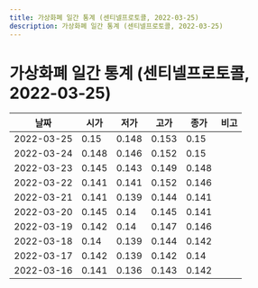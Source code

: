 ```yaml
---
title: 가상화폐 일간 통계 (센티넬프로토콜, 2022-03-25)
description: 가상화폐 일간 통계 (센티넬프로토콜, 2022-03-25)
---
```


가상화폐 일간 통계 (센티넬프로토콜, 2022-03-25)
===

|날짜|시가|저가|고가|종가|비고|
|--|--|--|--|--|--|
|2022-03-25|0.15|0.148|0.153|0.15|    |
|2022-03-24|0.148|0.146|0.152|0.15|    |
|2022-03-23|0.145|0.143|0.149|0.148|    |
|2022-03-22|0.141|0.141|0.152|0.146|    |
|2022-03-21|0.141|0.139|0.144|0.141|    |
|2022-03-20|0.145|0.14|0.145|0.141|    |
|2022-03-19|0.142|0.14|0.147|0.146|    |
|2022-03-18|0.14|0.139|0.144|0.142|    |
|2022-03-17|0.142|0.139|0.142|0.14|    |
|2022-03-16|0.141|0.136|0.143|0.142|    |
